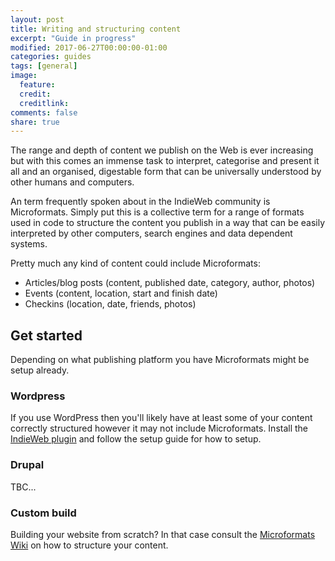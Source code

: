```yaml
---
layout: post
title: Writing and structuring content
excerpt: "Guide in progress"
modified: 2017-06-27T00:00:00-01:00
categories: guides
tags: [general]
image:
  feature:
  credit:
  creditlink:
comments: false
share: true
---
```


The range and depth of content we publish on the Web is ever increasing but with this comes an immense task to interpret, categorise and present it all and an organised, digestable form that can be universally understood by other humans and computers.

An term frequently spoken about in the IndieWeb community is Microformats. Simply put this is a collective term for a range of formats used in code to structure the content you publish in a way that can be easily interpreted by other computers, search engines and data dependent systems.

Pretty much any kind of content could include Microformats:

- Articles/blog posts (content, published date, category, author, photos)
- Events (content, location, start and finish date)
- Checkins (location, date, friends, photos)

## Get started
Depending on what publishing platform you have Microformats might be setup already.

### Wordpress
If you use WordPress then you'll likely have at least some of your content correctly structured however it may not include Microformats. Install the [IndieWeb plugin](https://en-gb.wordpress.org/plugins/indieweb/) and follow the setup guide for how to setup.

### Drupal
TBC...

### Custom build
Building your website from scratch? In that case consult the [Microformats Wiki](http://microformats.org/wiki/Main_Page) on how to structure your content.
